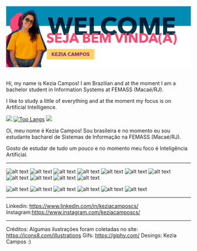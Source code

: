 <h1 align="center">
  
![alt text](https://github.com/keziacamposcs/keziacamposcs/blob/main/welcomeGithub1.png)

</h1>

Hi, my name is Kezia Campos! I am Brazilian and at the moment I am a bachelor student in Information Systems at FEMASS (Macaé/RJ).

I like to study a little of everything and at the moment my focus is on Artificial Intelligence.

<img src="https://media.giphy.com/media/TlDd1mxmPGQo/giphy.gif" width="290"> [![Top Langs](https://github-readme-stats.vercel.app/api/top-langs/?username=keziacamposcs&layout=compact)](https://github.com/keziacamposcs/github-readme-stats) <img src="https://media.giphy.com/media/l44Qqz6gO6JiVV3pu/giphy.gif" width="162">


Oi, meu nome é Kezia Campos! Sou brasileira e no momento eu sou estudante bacharel de Sistemas de Informação na FEMASS (Macaé/RJ).

Gosto de estudar de tudo um pouco e no momento meu foco é Inteligência Artificial.

---
![alt text](https://img.shields.io/badge/Python-3776AB?style=for-the-badge&logo=python&logoColor=white)
![alt text](https://img.shields.io/badge/TensorFlow-FF6F00?style=for-the-badge&logo=TensorFlow&logoColor=white)
![alt text](https://img.shields.io/badge/scikit_learn-F7931E?style=for-the-badge&logo=scikit-learn&logoColor=white)
![alt text](https://img.shields.io/badge/Keras-D00000?style=for-the-badge&logo=Keras&logoColor=white)
![alt text](https://img.shields.io/badge/Numpy-777BB4?style=for-the-badge&logo=numpy&logoColor=white)
![alt text](https://img.shields.io/badge/Pandas-2C2D72?style=for-the-badge&logo=pandas&logoColor=white)
![alt text](https://img.shields.io/badge/PyTorch-EE4C2C?style=for-the-badge&logo=PyTorch&logoColor=white)
![alt text](https://img.shields.io/badge/OpenCV-27338e?style=for-the-badge&logo=OpenCV&logoColor=white)
![alt text](https://img.shields.io/badge/RASPBERRY%20PI-C51A4A.svg?&style=for-the-badge&logo=raspberry%20pi&logoColor=white)
![alt text](https://img.shields.io/badge/Jupyter-F37626.svg?&style=for-the-badge&logo=Jupyter&logoColor=white)
![alt text](https://img.shields.io/badge/Colab-F9AB00?style=for-the-badge&logo=googlecolab&color=525252)

![alt text](https://img.shields.io/badge/C-00599C?style=for-the-badge&logo=c&logoColor=white)
![alt text](https://img.shields.io/badge/HTML5-E34F26?style=for-the-badge&logo=html5&logoColor=white)
![alt text](https://img.shields.io/badge/CSS3-1572B6?style=for-the-badge&logo=css3&logoColor=white)
![alt text](https://img.shields.io/badge/PHP-777BB4?style=for-the-badge&logo=php&logoColor=white)
![alt text](https://img.shields.io/badge/MySQL-00000F?style=for-the-badge&logo=mysql&logoColor=white)
![alt text](https://img.shields.io/badge/Bootstrap-563D7C?style=for-the-badge&logo=bootstrap&logoColor=white)

---
Linkedin: https://www.linkedin.com/in/keziacamposcs/
Instagram:https://www.instagram.com/keziacamposcs/


---
Créditos:
Algumas ilustrações foram coletadas no site: https://icons8.com/illustrations
Gifs: https://giphy.com/
Desings: Kezia Campos :)
